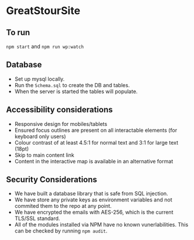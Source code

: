 # GreatStourSite

## To run
`npm start` and `npm run wp:watch`

## Database
- Set up mysql locally.
- Run the `Schema.sql` to create the DB and tables.
- When the server is started the tables will populate.

## Accessibility considerations
- Responsive design for mobiles/tablets
- Ensured focus outlines are present on all interactable elements (for keyboard only users)
- Colour contrast of at least 4.5:1 for normal text and 3:1 for large text (18pt)
- Skip to main content link
- Content in the interactive map is available in an alternative format

## Security Considerations
- We have built a database library that is safe from SQL injection.
- We have store any private keys as environment variables and not commited them to the repo at any point.
- We have encrypted the emails with AES-256, which is the current TLS/SSL standard.
- All of the modules installed via NPM have no known vunerlabilities. This can be checked by running `npm audit`.
